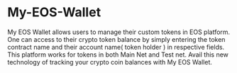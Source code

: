 # My-EOS-Wallet
My EOS Wallet allows users to manage their custom tokens in EOS platform. One can access to their crypto token balance by simply entering the token contract name and their account name( token holder ) in respective fields. This platform works for tokens in both Main Net and Test net. Avail this new technology of tracking your crypto coin balances with My EOS Wallet.
